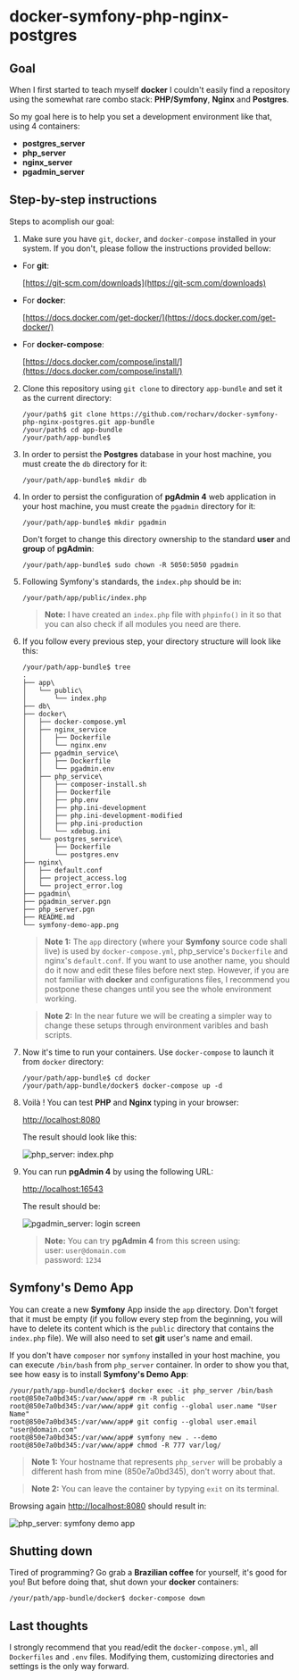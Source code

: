 # docker-symfony-php-nginx-postgres

## Goal
When I first started to teach myself **docker** I couldn't easily find a repository using the somewhat rare combo stack: **PHP/Symfony**, **Nginx** and **Postgres**.

So my goal here is to help you set a development environment like that, using 4 containers:
- **postgres_server**
- **php_server**
- **nginx_server**
- **pgadmin_server**

## Step-by-step instructions
Steps to acomplish our goal:

1. Make sure you have `git`, `docker`, and `docker-compose` installed in your system. If you don't, please follow the instructions provided bellow:

- For **git**:

    [https://git-scm.com/downloads](https://git-scm.com/downloads)

- For **docker**:

    [https://docs.docker.com/get-docker/](https://docs.docker.com/get-docker/)

- For **docker-compose**:

    [https://docs.docker.com/compose/install/](https://docs.docker.com/compose/install/)

2. Clone this repository using `git clone` to directory `app-bundle` and set it as the current directory:

    ```
    /your/path$ git clone https://github.com/rocharv/docker-symfony-php-nginx-postgres.git app-bundle
    /your/path$ cd app-bundle
    /your/path/app-bundle$
    ```

3. In order to persist the **Postgres** database in your host machine, you must
create the `db` directory for it:

    ```
    /your/path/app-bundle$ mkdir db
    ```

5. In order to persist the configuration of **pgAdmin 4** web application
in your host machine, you must create the `pgadmin` directory for it:

    ```
    /your/path/app-bundle$ mkdir pgadmin
    ```

    Don't forget to change this directory ownership to the standard **user** and **group** of **pgAdmin**:

    ```
    /your/path/app-bundle$ sudo chown -R 5050:5050 pgadmin
    ```

5. Following Symfony's standards, the `index.php` should be in:

    `/your/path/app/public/index.php`

    > **Note:** I have created an `index.php` file with `phpinfo()` in it so that you can
also check if all modules you need are there.

6. If you follow every previous step, your directory structure will look like this:

    ```
    /your/path/app-bundle$ tree
    .
    ├── app\
    │   └── public\
    │       └── index.php
    ├── db\
    ├── docker\
    │   ├── docker-compose.yml
    │   ├── nginx_service
    │   │   ├── Dockerfile
    │   │   └── nginx.env
    │   ├── pgadmin_service\
    │   │   ├── Dockerfile
    │   │   └── pgadmin.env
    │   ├── php_service\
    │   │   ├── composer-install.sh
    │   │   ├── Dockerfile
    │   │   ├── php.env
    │   │   ├── php.ini-development
    │   │   ├── php.ini-development-modified
    │   │   ├── php.ini-production
    │   │   └── xdebug.ini
    │   └── postgres_service\
    │       ├── Dockerfile
    │       └── postgres.env
    ├── nginx\
    │   ├── default.conf
    │   ├── project_access.log
    │   └── project_error.log
    ├── pgadmin\
    ├── pgadmin_server.pgn
    ├── php_server.pgn
    ├── README.md
    └── symfony-demo-app.png
    ```

    > **Note 1:**
    The `app` directory (where your **Symfony** source code shall live) is used by `docker-compose.yml`, php_service's `Dockerfile` and nginx's `default.conf`. If you want to use another name, you should do it now and edit these files before next step. However, if you are not familiar with **docker** and configurations files, I recommend you postpone these changes until you see the whole environment working.

    > **Note 2:**
    In the near future we will be creating a simpler way to change these setups through environment varibles and bash scripts.

7. Now it's time to run your containers. Use `docker-compose` to launch it from `docker` directory:

    ```
    /your/path/app-bundle$ cd docker
    /your/path/app-bundle/docker$ docker-compose up -d
    ```


8. Voilà ! You can test **PHP** and **Nginx** typing in your browser:

    [http://localhost:8080](http://localhost:8080)

    The result should look like this:

    ![php_server: index.php](php_server.png)
9. You can run **pgAdmin 4** by using the following URL:

    [http://localhost:16543](http://localhost:16543)

    The result should be:

    ![pgadmin_server: login screen](pgadmin_server.png)

    > **Note:** You can try **pgAdmin 4** from this screen using: \
    user: `user@domain.com` \
    password: `1234`

## Symfony's Demo App

You can create a new **Symfony** App inside the `app` directory. Don't forget that it must be empty (if you follow every step from the beginning, you will have to delete its content which is the `public` directory that contains the `index.php` file). We will also need to set **git** user's name and email.

If you don't have `composer` nor `symfony` installed in your host machine, you can execute `/bin/bash` from `php_server` container. In order to show you that, see how easy is to install **Symfony's Demo App**:

```
/your/path/app-bundle/docker$ docker exec -it php_server /bin/bash
root@850e7a0bd345:/var/www/app# rm -R public
root@850e7a0bd345:/var/www/app# git config --global user.name "User Name"
root@850e7a0bd345:/var/www/app# git config --global user.email "user@domain.com"
root@850e7a0bd345:/var/www/app# symfony new . --demo
root@850e7a0bd345:/var/www/app# chmod -R 777 var/log/
```

> **Note 1:** Your hostname that represents `php_server` will be probably a different hash from mine (850e7a0bd345), don't worry about that.

> **Note 2:** You can leave the container by typying `exit` on its terminal.

Browsing again [http://localhost:8080](http://localhost:8080) should result in:

![php_server: symfony demo app](symfony-demo-app.png)

## Shutting down

Tired of programming? Go grab a **Brazilian coffee** for yourself, it's good for you! But before doing that, shut down your **docker** containers:

```
/your/path/app-bundle/docker$ docker-compose down
```
    
## Last thoughts
I strongly recommend that you read/edit the `docker-compose.yml`, all `Dockerfiles` and `.env` files. Modifying them, customizing directories and settings is the only way forward.
